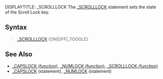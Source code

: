 DISPLAYTITLE: _SCROLLLOCK
The [_SCROLLLOCK](_SCROLLLOCK) statement sets the state of the Scroll Lock key.

## Syntax

> [_SCROLLLOCK](_SCROLLLOCK) {ON|OFF|_TOGGLE}

## See Also

* [_CAPSLOCK (function)](_CAPSLOCK-(function)), [_NUMLOCK (function)](_NUMLOCK-(function)), [_SCROLLLOCK (function)](_SCROLLLOCK-(function))
* [_CAPSLOCK](_CAPSLOCK) (statement), [_NUMLOCK](_NUMLOCK) (statement)
